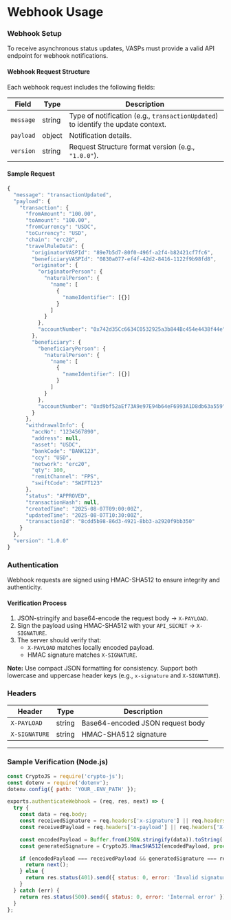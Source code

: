 
# Webhook Usage

### Webhook Setup

To receive asynchronous status updates, VASPs must provide a valid API endpoint for webhook notifications.

#### Webhook Request Structure

Each webhook request includes the following fields:

| Field     | Type   | Description                                                                       |
| --------- | ------ | --------------------------------------------------------------------------------- |
| `message` | string | Type of notification (e.g., `transactionUpdated`) to identify the update context. |
| `payload` | object | Notification details.                                                             |
| `version` | string | Request Structure format version (e.g., `"1.0.0"`).                               |

#### Sample Request

```javascript
{
  "message": "transactionUpdated",
  "payload": {
    "transaction": {
      "fromAmount": "100.00",
      "toAmount": "100.00",
      "fromCurrency": "USDC",
      "toCurrency": "USD",
      "chain": "erc20",
      "travelRuleData": {
        "originatorVASPId": "89e7b5d7-80f0-496f-a2f4-b82421cf7fc6",
        "beneficiaryVASPId": "0830a077-ef4f-42d2-8416-1122f9b98fd8",
        "originator": {
          "originatorPerson": {
            "naturalPerson": {
              "name": [
                {
                  "nameIdentifier": [{}]
                }
              ]
            }
          },
          "accountNumber": "0x742d35Cc6634C0532925a3b844Bc454e4438f44e"
        },
        "beneficiary": {
          "beneficiaryPerson": {
            "naturalPerson": {
              "name": [
                {
                  "nameIdentifier": [{}]
                }
              ]
            }
          },
          "accountNumber": "0xd9bf52aEf73A9e97E94b64eF6993A1D8db63a559"
        }
      },
      "withdrawalInfo": {
        "accNo": "1234567890",
        "address": null,
        "asset": "USDC",
        "bankCode": "BANK123",
        "ccy": "USD",
        "network": "erc20",
        "qty": 100,
        "remitChannel": "FPS",
        "swiftCode": "SWIFT123"
      },
      "status": "APPROVED",
      "transactionHash": null,
      "createdTime": "2025-08-07T09:00:00Z",
      "updatedTime": "2025-08-07T10:30:00Z",
      "transactionId": "8cdd5b98-86d3-4921-8bb3-a2920f9bb350"
    }
  },
  "version": "1.0.0"
}
```

### Authentication

Webhook requests are signed using HMAC-SHA512 to ensure integrity and authenticity.

#### Verification Process

1. JSON-stringify and base64-encode the request body → `X-PAYLOAD`.
2. Sign the payload using HMAC-SHA512 with your `API_SECRET` → `X-SIGNATURE`.
3. The server should verify that:
   - `X-PAYLOAD` matches locally encoded payload.
   - HMAC signature matches `X-SIGNATURE`.

**Note:** Use compact JSON formatting for consistency. Support both lowercase and uppercase header keys (e.g., `x-signature` and `X-SIGNATURE`).

### Headers

| Header        | Type   | Description                      |
| ------------- | ------ | -------------------------------- |
| `X-PAYLOAD`   | string | Base64-encoded JSON request body |
| `X-SIGNATURE` | string | HMAC-SHA512 signature            |

---

### Sample Verification (Node.js)

```javascript
const CryptoJS = require('crypto-js');
const dotenv = require('dotenv');
dotenv.config({ path: 'YOUR_.ENV_PATH' });

exports.authenticateWebhook = (req, res, next) => {
  try {
    const data = req.body;
    const receivedSignature = req.headers['x-signature'] || req.headers['X-SIGNATURE'];
    const receivedPayload = req.headers['x-payload'] || req.headers['X-PAYLOAD'];

    const encodedPayload = Buffer.from(JSON.stringify(data)).toString('base64');
    const generatedSignature = CryptoJS.HmacSHA512(encodedPayload, process.env.ONRAMP_API_SECRET).toString(CryptoJS.enc.Hex);

    if (encodedPayload === receivedPayload && generatedSignature === receivedSignature) {
      return next();
    } else {
      return res.status(401).send({ status: 0, error: 'Invalid signature' });
    }
  } catch (err) {
    return res.status(500).send({ status: 0, error: 'Internal error' });
  }
};
```
